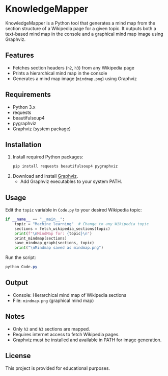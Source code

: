 # KnowledgeMapper

KnowledgeMapper is a Python tool that generates a mind map from the section structure of a Wikipedia page for a given topic. It outputs both a text-based mind map in the console and a graphical mind map image using Graphviz.

## Features
- Fetches section headers (`h2`, `h3`) from any Wikipedia page
- Prints a hierarchical mind map in the console
- Generates a mind map image (`mindmap.png`) using Graphviz

## Requirements
- Python 3.x
- requests
- beautifulsoup4
- pygraphviz
- Graphviz (system package)

## Installation
1. Install required Python packages:
   ```powershell
   pip install requests beautifulsoup4 pygraphviz
   ```
2. Download and install [Graphviz](https://graphviz.gitlab.io/download/).
   - Add Graphviz executables to your system PATH.

## Usage
Edit the `topic` variable in `Code.py` to your desired Wikipedia topic:
```python
if __name__ == "__main__":
    topic = "Machine learning"  # Change to any Wikipedia topic
    sections = fetch_wikipedia_sections(topic)
    print(f"\nMindMap for: {topic}\n")
    print_mindmap(sections)
    save_mindmap_graph(sections, topic)
    print("\nMindmap saved as mindmap.png")
```
Run the script:
```powershell
python Code.py
```

## Output
- Console: Hierarchical mind map of Wikipedia sections
- File: `mindmap.png` (graphical mind map)

## Notes
- Only `h2` and `h3` sections are mapped.
- Requires internet access to fetch Wikipedia pages.
- Graphviz must be installed and available in PATH for image generation.

## License
This project is provided for educational purposes.